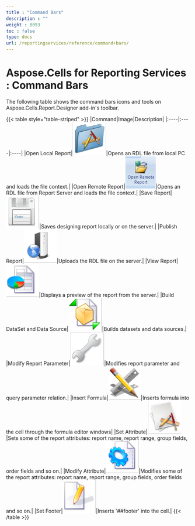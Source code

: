 ```yaml
---
title : "Command Bars" 
description : "" 
weight : 8093 
toc : false
type: docs
url: /reportingservices/reference/command+bars/
---
```


# Aspose.Cells for Reporting Services : Command Bars


The following table shows the command bars icons and tools on Aspose.Cells.Report.Designer add-in's toolbar.

{{< table style="table-striped" >}}
|Command|Image|Description|
|:----|:----|:----|
|Open Local Report|![image](6193222.png)|Opens an RDL file from local PC and loads the file context.|
|Open Remote Report|![image](6193219.png)|Opens an RDL file from Report Server and loads the file context.|
|Save Report|![image](6193220.png)|Saves designing report locally or on the server.|
|Publish Report|![image](6193217.png)|Uploads the RDL file on the server.|
|View Report|![image](6193218.png)|Displays a preview of the report from the server.|
|Build DataSet and Data Source|![image](6193248.png)|Builds datasets and data sources.|
|Modify Report Parameter|![image](6193247.png)|Modifies report parameter and query parameter relation.|
|Insert Formula|![image](6193246.png)|Inserts formula into the cell through the formula editor windows|
|Set Attribute|![image](6193245.png)|Sets some of the report attributes: report name, report range, group fields, order fields and so on.|
|Modify Attribute|![image](6193244.png)|Modifies some of the report attributes: report name, report range, group fields, order fields and so on.|
|Set Footer|![image](6193243.png)|Inserts '##footer' into the cell.|
{{< /table >}}

